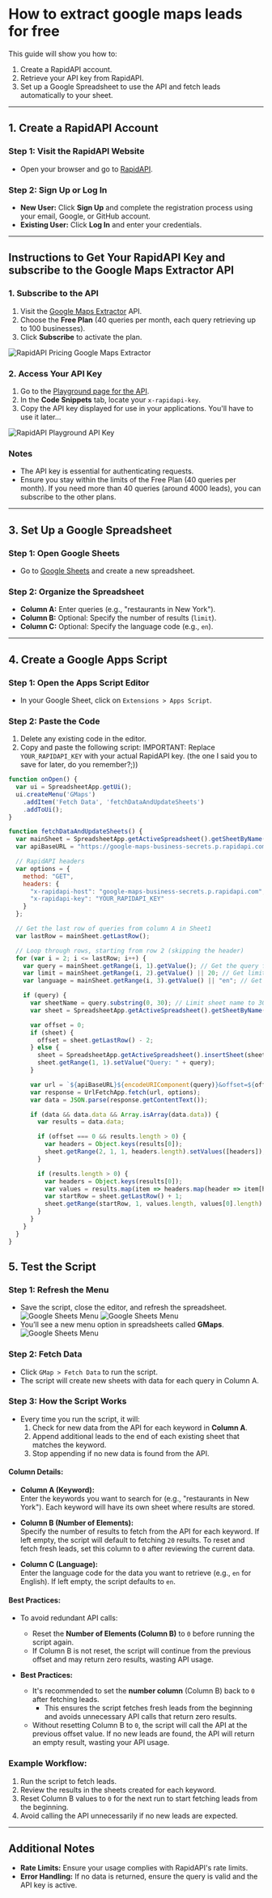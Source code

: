 # How to extract google maps leads for free

This guide will show you how to:
1. Create a RapidAPI account.
2. Retrieve your API key from RapidAPI.
3. Set up a Google Spreadsheet to use the API and fetch leads automatically to your sheet.

---

## 1. Create a RapidAPI Account

### Step 1: Visit the RapidAPI Website
- Open your browser and go to [RapidAPI](https://rapidapi.com).

### Step 2: Sign Up or Log In
- **New User:** Click **Sign Up** and complete the registration process using your email, Google, or GitHub account.
- **Existing User:** Click **Log In** and enter your credentials.

---
## Instructions to Get Your RapidAPI Key and subscribe to the Google Maps Extractor API

### 1. Subscribe to the API
1. Visit the [Google Maps Extractor](https://rapidapi.com/flybyapi1/api/google-maps-extractor2/pricing) API.
2. Choose the **Free Plan** (40 queries per month, each query retrieving up to 100 businesses).
3. Click **Subscribe** to activate the plan.

![RapidAPI Pricing Google Maps Extractor](google_maps_leads_rapidapi.png)

### 2. Access Your API Key
1. Go to the [Playground page for the API](https://rapidapi.com/flybyapi1/api/google-maps-extractor2/playground/apiendpoint_546ddc30-be34-4777-876d-d60b72114691).
2. In the **Code Snippets** tab, locate your `x-rapidapi-key`.
3. Copy the API key displayed for use in your applications. You'll have to use it later...

![RapidAPI Playground API Key](google_maps_scraper_change_check_api.png)

### Notes
- The API key is essential for authenticating requests.
- Ensure you stay within the limits of the Free Plan (40 queries per month).
If you need more than 40 queries (around 4000 leads), you can subscribe to the other plans.

---

## 3. Set Up a Google Spreadsheet

### Step 1: Open Google Sheets
- Go to [Google Sheets](https://sheets.google.com) and create a new spreadsheet.

### Step 2: Organize the Spreadsheet
- **Column A:** Enter queries (e.g., "restaurants in New York").
- **Column B:** Optional: Specify the number of results (`limit`).
- **Column C:** Optional: Specify the language code (e.g., `en`).

---

## 4. Create a Google Apps Script

### Step 1: Open the Apps Script Editor
- In your Google Sheet, click on `Extensions > Apps Script`.

### Step 2: Paste the Code
1. Delete any existing code in the editor.
2. Copy and paste the following script:
IMPORTANT: Replace `YOUR_RAPIDAPI_KEY` with your actual RapidAPI key. (the one I said you to save for later, do you remember?;))

```javascript
function onOpen() {
  var ui = SpreadsheetApp.getUi();
  ui.createMenu('GMaps')
    .addItem('Fetch Data', 'fetchDataAndUpdateSheets')
    .addToUi();
}

function fetchDataAndUpdateSheets() {
  var mainSheet = SpreadsheetApp.getActiveSpreadsheet().getSheetByName("Sheet1"); // Your main sheet name
  var apiBaseURL = "https://google-maps-business-secrets.p.rapidapi.com/locate_and_search?query=";

  // RapidAPI headers
  var options = {
    method: "GET",
    headers: {
      "x-rapidapi-host": "google-maps-business-secrets.p.rapidapi.com",
      "x-rapidapi-key": "YOUR_RAPIDAPI_KEY"
    }
  };

  // Get the last row of queries from column A in Sheet1
  var lastRow = mainSheet.getLastRow();

  // Loop through rows, starting from row 2 (skipping the header)
  for (var i = 2; i <= lastRow; i++) {
    var query = mainSheet.getRange(i, 1).getValue(); // Get the query from column A
    var limit = mainSheet.getRange(i, 2).getValue() || 20; // Get limit from column B or default to 20
    var language = mainSheet.getRange(i, 3).getValue() || "en"; // Get language from column C or default to 'en'

    if (query) {
      var sheetName = query.substring(0, 30); // Limit sheet name to 30 characters
      var sheet = SpreadsheetApp.getActiveSpreadsheet().getSheetByName(sheetName);

      var offset = 0;
      if (sheet) {
        offset = sheet.getLastRow() - 2;
      } else {
        sheet = SpreadsheetApp.getActiveSpreadsheet().insertSheet(sheetName);
        sheet.getRange(1, 1).setValue("Query: " + query);
      }

      var url = `${apiBaseURL}${encodeURIComponent(query)}&offset=${offset}&limit=${limit}&language=${language}`;
      var response = UrlFetchApp.fetch(url, options);
      var data = JSON.parse(response.getContentText());

      if (data && data.data && Array.isArray(data.data)) {
        var results = data.data;

        if (offset === 0 && results.length > 0) {
          var headers = Object.keys(results[0]);
          sheet.getRange(2, 1, 1, headers.length).setValues([headers]);
        }

        if (results.length > 0) {
          var headers = Object.keys(results[0]);
          var values = results.map(item => headers.map(header => item[header] || "N/A"));
          var startRow = sheet.getLastRow() + 1;
          sheet.getRange(startRow, 1, values.length, values[0].length).setValues(values);
        }
      }
    }
  }
}
```
## 5. Test the Script

### Step 1: Refresh the Menu
- Save the script, close the editor, and refresh the spreadsheet.
![Google Sheets Menu](google_maps_scraper_spreadsheets_run.png)
![Google Sheets Menu](google_maps_scraper_spreadsheets_save.png)
- You’ll see a new menu option in spreadsheets called **GMaps**.
![Google Sheets Menu](google_maps_scraper_spreadsheets_menu.png)


### Step 2: Fetch Data
- Click `GMap > Fetch Data` to run the script.
- The script will create new sheets with data for each query in Column A.

### Step 3: How the Script Works
- Every time you run the script, it will:
  1. Check for new data from the API for each keyword in **Column A**.
  2. Append additional leads to the end of each existing sheet that matches the keyword.
  3. Stop appending if no new data is found from the API.

#### Column Details:
- **Column A (Keyword):**  
  Enter the keywords you want to search for (e.g., "restaurants in New York"). Each keyword will have its own sheet where results are stored.
  
- **Column B (Number of Elements):**  
  Specify the number of results to fetch from the API for each keyword. If left empty, the script will default to fetching `20` results. To reset and fetch fresh leads, set this column to `0` after reviewing the current data.

- **Column C (Language):**  
  Enter the language code for the data you want to retrieve (e.g., `en` for English). If left empty, the script defaults to `en`.

#### Best Practices:
- To avoid redundant API calls:
  - Reset the **Number of Elements (Column B)** to `0` before running the script again.
  - If Column B is not reset, the script will continue from the previous offset and may return zero results, wasting API usage.


- **Best Practices:**
  - It's recommended to set the **number column** (Column B) back to `0` after fetching leads.  
    - This ensures the script fetches fresh leads from the beginning and avoids unnecessary API calls that return zero results.
  - Without resetting Column B to `0`, the script will call the API at the previous offset value. If no new leads are found, the API will return an empty result, wasting your API usage.

### Example Workflow:
1. Run the script to fetch leads.
2. Review the results in the sheets created for each keyword.
3. Reset Column B values to `0` for the next run to start fetching leads from the beginning.
4. Avoid calling the API unnecessarily if no new leads are expected.


---

## Additional Notes

- **Rate Limits:** Ensure your usage complies with RapidAPI's rate limits.
- **Error Handling:** If no data is returned, ensure the query is valid and the API key is active.
